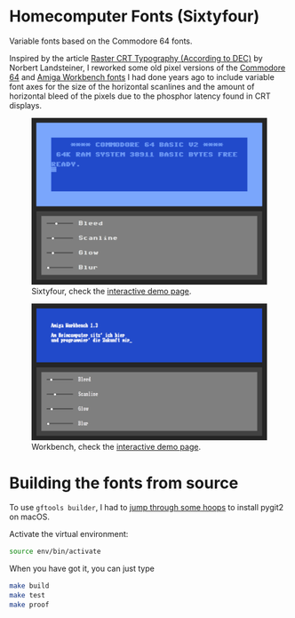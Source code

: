 # Homecomputer Fonts (Sixtyfour)

Variable fonts based on the Commodore 64 fonts.

Inspired by the article [Raster CRT Typography (According to DEC)](https://www.masswerk.at/nowgobang/2019/dec-crt-typography) by Norbert Landsteiner, I reworked some old pixel versions of the [Commodore 64](https://github.com/jenskutilek/homecomputer-fonts) and [Amiga Workbench fonts](https://github.com/jenskutilek/homecomputer-fonts-wb) I had done years ago to include variable font axes for the size of the horizontal scanlines and the amount of horizontal bleed of the pixels due to the phosphor latency found in CRT displays.

<figure>
	<img src="images/64.png">
	<figcaption>Sixtyfour, check the <a href="https://jenskutilek.github.io/homecomputer-fonts/demo-sixtyfour.html">interactive demo page</a>.</figcaption>
</figure>

<figure>
	<img src="images/wb.png">
	<figcaption>Workbench, check the <a href="https://jenskutilek.github.io/homecomputer-fonts/demo-workbench.html">interactive demo page</a>.</figcaption>
</figure>


# Building the fonts from source

To use `gftools builder`, I had to [jump through some hoops](https://www.pygit2.org/install.html#libgit2-within-a-virtual-environment) to install pygit2 on macOS.

Activate the virtual environment:

```bash
source env/bin/activate
```

When you have got it, you can just type

```bash
make build
make test
make proof
```
